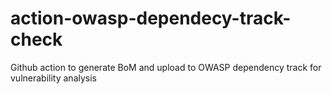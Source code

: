 # action-owasp-dependecy-track-check
Github action to generate BoM and upload to OWASP dependency track for vulnerability analysis
